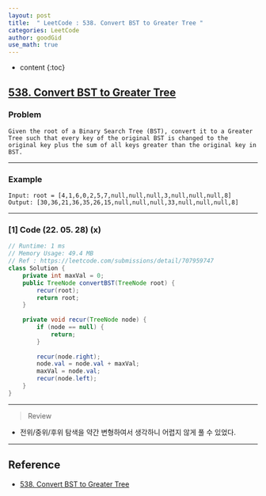 ```yaml
---
layout: post
title:  " LeetCode : 538. Convert BST to Greater Tree "
categories: LeetCode
author: goodGid
use_math: true
---
```

* content
{:toc}

## [538. Convert BST to Greater Tree](https://leetcode.com/problems/convert-bst-to-greater-tree)

### Problem

```
Given the root of a Binary Search Tree (BST), convert it to a Greater Tree such that every key of the original BST is changed to the original key plus the sum of all keys greater than the original key in BST.
```


---

### Example

```
Input: root = [4,1,6,0,2,5,7,null,null,null,3,null,null,null,8]
Output: [30,36,21,36,35,26,15,null,null,null,33,null,null,null,8]
```

---

### [1] Code (22. 05. 28) (x)

``` java
// Runtime: 1 ms
// Memory Usage: 49.4 MB
// Ref : https://leetcode.com/submissions/detail/707959747
class Solution {
    private int maxVal = 0;
    public TreeNode convertBST(TreeNode root) {
        recur(root);
        return root;
    }
    
    private void recur(TreeNode node) {
        if (node == null) {
            return;
        }
        
        recur(node.right);
        node.val = node.val + maxVal;
        maxVal = node.val;
        recur(node.left);
    }
}
```

---

> Review

* 전위/중위/후위 탐색을 약간 변형하여서 생각하니 어렵지 않게 풀 수 있었다.

  




---

## Reference

* [538. Convert BST to Greater Tree](https://leetcode.com/problems/convert-bst-to-greater-tree)